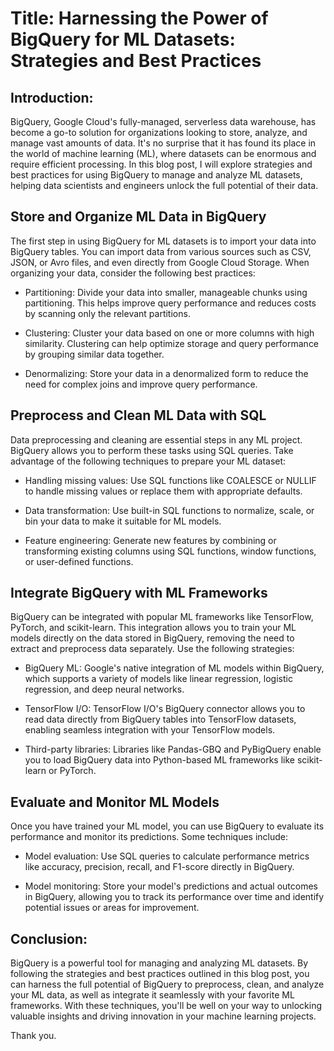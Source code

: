 # Title: Harnessing the Power of BigQuery for ML Datasets: Strategies and Best Practices #

## Introduction: ##

BigQuery, Google Cloud's fully-managed, serverless data warehouse, has become a go-to solution for organizations looking to store, analyze, and manage vast amounts of data. It's no surprise that it has found its place in the world of machine learning (ML), where datasets can be enormous and require efficient processing. In this blog post, I will explore strategies and best practices for using BigQuery to manage and analyze ML datasets, helping data scientists and engineers unlock the full potential of their data.

## Store and Organize ML Data in BigQuery ##

The first step in using BigQuery for ML datasets is to import your data into BigQuery tables. You can import data from various sources such as CSV, JSON, or Avro files, and even directly from Google Cloud Storage. When organizing your data, consider the following best practices:

- Partitioning: Divide your data into smaller, manageable chunks using partitioning. This helps improve query performance and reduces costs by scanning only the relevant partitions.

- Clustering: Cluster your data based on one or more columns with high similarity. Clustering can help optimize storage and query performance by grouping similar data together.

- Denormalizing: Store your data in a denormalized form to reduce the need for complex joins and improve query performance.

## Preprocess and Clean ML Data with SQL ##

Data preprocessing and cleaning are essential steps in any ML project. BigQuery allows you to perform these tasks using SQL queries. Take advantage of the following techniques to prepare your ML dataset:

- Handling missing values: Use SQL functions like COALESCE or NULLIF to handle missing values or replace them with appropriate defaults.

- Data transformation: Use built-in SQL functions to normalize, scale, or bin your data to make it suitable for ML models.

- Feature engineering: Generate new features by combining or transforming existing columns using SQL functions, window functions, or user-defined functions.

## Integrate BigQuery with ML Frameworks ##

BigQuery can be integrated with popular ML frameworks like TensorFlow, PyTorch, and scikit-learn. This integration allows you to train your ML models directly on the data stored in BigQuery, removing the need to extract and preprocess data separately. Use the following strategies:

- BigQuery ML: Google's native integration of ML models within BigQuery, which supports a variety of models like linear regression, logistic regression, and deep neural networks.

- TensorFlow I/O: TensorFlow I/O's BigQuery connector allows you to read data directly from BigQuery tables into TensorFlow datasets, enabling seamless integration with your TensorFlow models.

- Third-party libraries: Libraries like Pandas-GBQ and PyBigQuery enable you to load BigQuery data into Python-based ML frameworks like scikit-learn or PyTorch.

## Evaluate and Monitor ML Models ##

Once you have trained your ML model, you can use BigQuery to evaluate its performance and monitor its predictions. Some techniques include:

- Model evaluation: Use SQL queries to calculate performance metrics like accuracy, precision, recall, and F1-score directly in BigQuery.

- Model monitoring: Store your model's predictions and actual outcomes in BigQuery, allowing you to track its performance over time and identify potential issues or areas for improvement.

## Conclusion: ##

BigQuery is a powerful tool for managing and analyzing ML datasets. By following the strategies and best practices outlined in this blog post, you can harness the full potential of BigQuery to preprocess, clean, and analyze your ML data, as well as integrate it seamlessly with your favorite ML frameworks. With these techniques, you'll be well on your way to unlocking valuable insights and driving innovation in your machine learning projects.

Thank you. 
